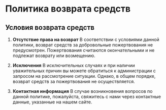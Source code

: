 # Политика возврата средств

## Условия возврата средств

1. **Отсутствие права на возврат**
   В соответствии с условиями данной политики, возврат средств за добровольные пожертвования не предусмотрен. Пожертвования считаются окончательными и не подлежат возврату или возмещению.

2. **Исключения**
   В исключительных случаях и при наличии уважительных причин вы можете обратиться к администрации с запросом на рассмотрение ситуации. Однако, в общем порядке, возврат средств за пожертвования не осуществляется.

3. **Контактная информация**
   В случае возникновения вопросов по данной политике, пожалуйста, свяжитесь с нами через контактные данные, указанные на нашем сайте.